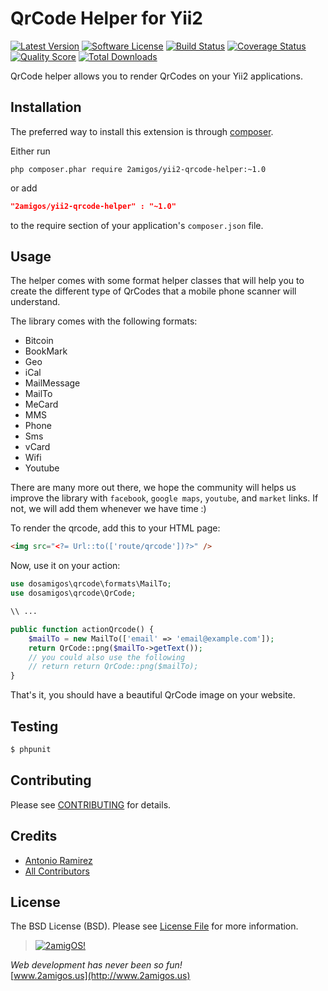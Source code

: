 QrCode Helper for Yii2
======================

[![Latest Version](https://img.shields.io/github/tag/2amigos/yii2-qrcode-helper.svg?style=flat-square&label=release)](https://github.com/2amigos/yii2-qrcode-helper/tags)
[![Software License](https://img.shields.io/badge/license-BSD-brightgreen.svg?style=flat-square)](LICENSE.md)
[![Build Status](https://img.shields.io/travis/2amigos/yii2-qrcode-helper/master.svg?style=flat-square)](https://travis-ci.org/2amigos/yii2-qrcode-helper)
[![Coverage Status](https://img.shields.io/scrutinizer/coverage/g/2amigos/yii2-qrcode-helper.svg?style=flat-square)](https://scrutinizer-ci.com/g/2amigos/yii2-qrcode-helper/code-structure)
[![Quality Score](https://img.shields.io/scrutinizer/g/2amigos/yii2-qrcode-helper.svg?style=flat-square)](https://scrutinizer-ci.com/g/2amigos/yii2-qrcode-helper)
[![Total Downloads](https://img.shields.io/packagist/dt/2amigos/yii2-qrcode-helper.svg?style=flat-square)](https://packagist.org/packages/2amigos/yii2-qrcode-helper)


QrCode helper allows you to render QrCodes on your Yii2 applications.

Installation
------------
The preferred way to install this extension is through [composer](http://getcomposer.org/download/).

Either run

```
php composer.phar require 2amigos/yii2-qrcode-helper:~1.0
```
or add

```json
"2amigos/yii2-qrcode-helper" : "~1.0"
```

to the require section of your application's `composer.json` file.

Usage
-----

The helper comes with some format helper classes that will help you to create the different type of QrCodes that a
mobile phone scanner will understand.

The library comes with the following formats:

- Bitcoin
- BookMark
- Geo
- iCal
- MailMessage
- MailTo
- MeCard
- MMS
- Phone
- Sms
- vCard
- Wifi
- Youtube

There are many more out there, we hope the community will helps us improve the library with `facebook`, `google maps`,
`youtube`, and `market` links. If not, we will add them whenever we have time :)

To render the qrcode, add this to your HTML page:

```html
<img src="<?= Url::to(['route/qrcode'])?>" />
```

Now, use it on your action:

```php
use dosamigos\qrcode\formats\MailTo;
use dosamigos\qrcode\QrCode;

\\ ...

public function actionQrcode() {
    $mailTo = new MailTo(['email' => 'email@example.com']);
    return QrCode::png($mailTo->getText());
    // you could also use the following
    // return return QrCode::png($mailTo);
}

```

That's it, you should have a beautiful QrCode image on your website.

## Testing

``` bash
$ phpunit
```

## Contributing

Please see [CONTRIBUTING](CONTRIBUTING.md) for details.

## Credits

- [Antonio Ramirez](https://github.com/tonydspaniard)
- [All Contributors](../../contributors)

## License

The BSD License (BSD). Please see [License File](LICENSE.md) for more information.


> [![2amigOS!](http://www.gravatar.com/avatar/55363394d72945ff7ed312556ec041e0.png)](http://www.2amigos.us)

<i>Web development has never been so fun!</i>  
[www.2amigos.us](http://www.2amigos.us)
